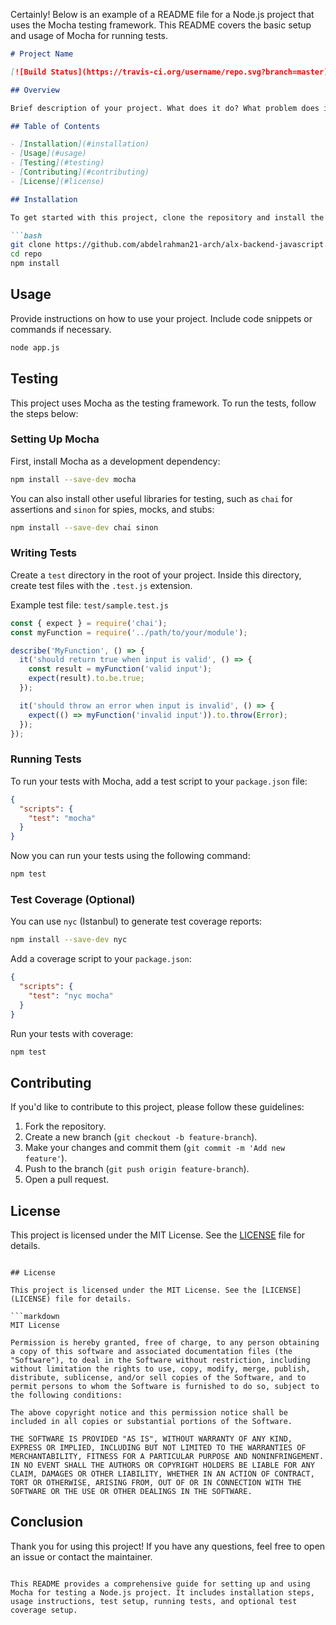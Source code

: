 Certainly! Below is an example of a README file for a Node.js project that uses the Mocha testing framework. This README covers the basic setup and usage of Mocha for running tests.

```markdown
# Project Name

[![Build Status](https://travis-ci.org/username/repo.svg?branch=master)](https://travis-ci.org/username/repo)

## Overview

Brief description of your project. What does it do? What problem does it solve?

## Table of Contents

- [Installation](#installation)
- [Usage](#usage)
- [Testing](#testing)
- [Contributing](#contributing)
- [License](#license)

## Installation

To get started with this project, clone the repository and install the necessary dependencies:

```bash
git clone https://github.com/abdelrahman21-arch/alx-backend-javascript.git
cd repo
npm install
```

## Usage

Provide instructions on how to use your project. Include code snippets or commands if necessary.

```bash
node app.js
```

## Testing

This project uses Mocha as the testing framework. To run the tests, follow the steps below:

### Setting Up Mocha

First, install Mocha as a development dependency:

```bash
npm install --save-dev mocha
```

You can also install other useful libraries for testing, such as `chai` for assertions and `sinon` for spies, mocks, and stubs:

```bash
npm install --save-dev chai sinon
```

### Writing Tests

Create a `test` directory in the root of your project. Inside this directory, create test files with the `.test.js` extension.

Example test file: `test/sample.test.js`

```javascript
const { expect } = require('chai');
const myFunction = require('../path/to/your/module');

describe('MyFunction', () => {
  it('should return true when input is valid', () => {
    const result = myFunction('valid input');
    expect(result).to.be.true;
  });

  it('should throw an error when input is invalid', () => {
    expect(() => myFunction('invalid input')).to.throw(Error);
  });
});
```

### Running Tests

To run your tests with Mocha, add a test script to your `package.json` file:

```json
{
  "scripts": {
    "test": "mocha"
  }
}
```

Now you can run your tests using the following command:

```bash
npm test
```

### Test Coverage (Optional)

You can use `nyc` (Istanbul) to generate test coverage reports:

```bash
npm install --save-dev nyc
```

Add a coverage script to your `package.json`:

```json
{
  "scripts": {
    "test": "nyc mocha"
  }
}
```

Run your tests with coverage:

```bash
npm test
```

## Contributing

If you'd like to contribute to this project, please follow these guidelines:

1. Fork the repository.
2. Create a new branch (`git checkout -b feature-branch`).
3. Make your changes and commit them (`git commit -m 'Add new feature'`).
4. Push to the branch (`git push origin feature-branch`).
5. Open a pull request.

## License

This project is licensed under the MIT License. See the [LICENSE](LICENSE) file for details.
```

## License

This project is licensed under the MIT License. See the [LICENSE](LICENSE) file for details.

```markdown
MIT License

Permission is hereby granted, free of charge, to any person obtaining a copy of this software and associated documentation files (the "Software"), to deal in the Software without restriction, including without limitation the rights to use, copy, modify, merge, publish, distribute, sublicense, and/or sell copies of the Software, and to permit persons to whom the Software is furnished to do so, subject to the following conditions:

The above copyright notice and this permission notice shall be included in all copies or substantial portions of the Software.

THE SOFTWARE IS PROVIDED "AS IS", WITHOUT WARRANTY OF ANY KIND, EXPRESS OR IMPLIED, INCLUDING BUT NOT LIMITED TO THE WARRANTIES OF MERCHANTABILITY, FITNESS FOR A PARTICULAR PURPOSE AND NONINFRINGEMENT. IN NO EVENT SHALL THE AUTHORS OR COPYRIGHT HOLDERS BE LIABLE FOR ANY CLAIM, DAMAGES OR OTHER LIABILITY, WHETHER IN AN ACTION OF CONTRACT, TORT OR OTHERWISE, ARISING FROM, OUT OF OR IN CONNECTION WITH THE SOFTWARE OR THE USE OR OTHER DEALINGS IN THE SOFTWARE.
```

## Conclusion

Thank you for using this project! If you have any questions, feel free to open an issue or contact the maintainer.

```

This README provides a comprehensive guide for setting up and using Mocha for testing a Node.js project. It includes installation steps, usage instructions, test setup, running tests, and optional test coverage setup.